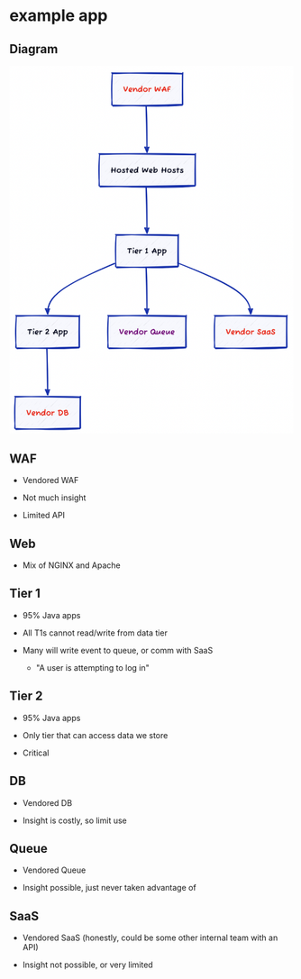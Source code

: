 # example app

## Diagram

![diagram](diagram.png "diagram")

## WAF

- Vendored WAF

- Not much insight

- Limited API

## Web

- Mix of NGINX and Apache

## Tier 1

- 95% Java apps

- All T1s cannot read/write from data tier

- Many will write event to queue, or comm with SaaS
  - "A user is attempting to log in"

## Tier 2

- 95% Java apps

- Only tier that can access data we store

- Critical

## DB

- Vendored DB

- Insight is costly, so limit use

## Queue

- Vendored Queue

- Insight possible, just never taken advantage of

## SaaS

- Vendored SaaS (honestly, could be some other internal team with an API)

- Insight not possible, or very limited
